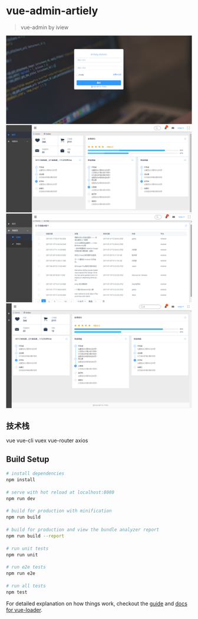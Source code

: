 # vue-admin-artiely

> vue-admin by iview

![](login.png)
![](index.png)
![](list.png)
![](full.png)

## 技术栈
 vue 
 vue-cli
 vuex 
 vue-router 
 axios 

## Build Setup

``` bash
# install dependencies
npm install

# serve with hot reload at localhost:8080
npm run dev

# build for production with minification
npm run build

# build for production and view the bundle analyzer report
npm run build --report

# run unit tests
npm run unit

# run e2e tests
npm run e2e

# run all tests
npm test
```

For detailed explanation on how things work, checkout the [guide](http://vuejs-templates.github.io/webpack/) and [docs for vue-loader](http://vuejs.github.io/vue-loader).

